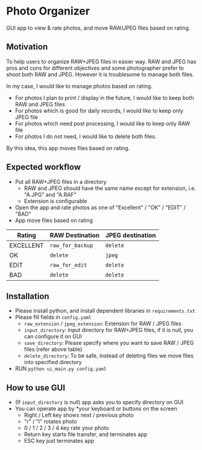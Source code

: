 # Photo Organizer

GUI app to view & rate photos, and move RAW/JPEG files based on rating.


## Motivation

To help users to organize RAW+JPEG files in easier way.
RAW and JPEG has pros and cons for different objectives and some photographer prefer to shoot both RAW and JPEG.
However it is troublesome to manage both files.

In my case, I would like to manage photos based on rating.
- For photos I plan to print / display in the future, I would like to keep both  RAW and JPEG files
- For photos which is good for daily records, I would like to keep only JPEG file
- For photos which need post processing,  I would like to keep only RAW file
- For photos I do not need, I would like to delete both files.

By this idea, this app moves files based on rating.



## Expected workflow

- Put all RAW+JPEG files in a directory
    - RAW and JPEG should have the same name except for extension, i.e. "A.JPG" and "A.RAF"
    - Extension is configurable
- Open the app and rate photos as one of "Excellent" / "OK" / "EDIT" / "BAD"
- App move files based on rating

| Rating    | RAW Destination | JPEG destination |
|-----------|-----------------|------------------|
| EXCELLENT | `raw_for_backup`    | `delete`         |
| OK        | `delete`        | `jpeg`           |
| EDIT      | `raw_for_edit`      | `delete`         |
| BAD       | `delete`        | `delete`         |


## Installation

- Please install python, and install dependent libraries in `requirements.txt`
- Please fill fields in `config.yaml`
    - `raw_extension` / `jpeg_extension`: Extension for RAW / JPEG files
    - `input_directory`: Input directory for RAW+JPEG files, if it is null, you can configure it on GUI
    - `save_directory`: Please specify where you want to save RAW / JPEG files (refer above table)
    - `delete_directory`: To be safe, instead of deleting files we move files into specified directory
- RUN `python ui_main.py config.yaml`
    
## How to use GUI

- (If `input_directory` is null) app asks you to specify directory on GUI
- You can operate app by *your keyboard or buttons on the screen
    - Right / Left key shows next / previous photo
    - "r" / "l" rotates photo
    - 0 / 1 / 2 / 3 / 4 key rate your photo
    - Return key starts file transfer, and terminates app
    - ESC key just terminates app


